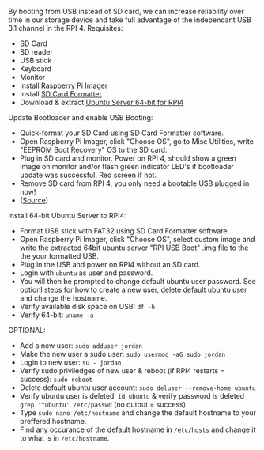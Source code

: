 By booting from USB instead of SD card, we can increase reliability over time in our storage device and take full advantage of the independant USB 3.1 channel in the RPI 4.
Requisites: 
- SD Card
- SD reader
- USB stick
- Keyboard
- Monitor
- Install [Raspberry Pi Imager](https://www.raspberrypi.org/software/)
- Install [SD Card Formatter](https://www.sdcard.org/downloads/formatter/)
- Download & extract [Ubuntu Server 64-bit for RPI4](https://www.raspberrypi.org/forums/viewtopic.php?t=278791)

Update Bootloader and enable USB Booting:  
- Quick-format your SD Card using SD Card Formatter software.
- Open Raspberry Pi Imager, click "Choose OS", go to Misc Utilities, write "EEPROM Boot Recovery" OS to the SD card.
- Plug in SD card and monitor. Power on RPI 4, should show a green image on monitor and/or flash green indicator LED's if bootloader update was successful. Red screen if not.
- Remove SD card from RPI 4, you only need a bootable USB plugged in now!
- ([Source](https://webtechie.be/post/2020-09-29-64bit-raspbianos-on-raspberrypi4-with-usbboot/))  

Install 64-bit Ubuntu Server to RPI4:  
- Format USB stick with FAT32 using SD Card Formatter software.
- Open Raspberry Pi Imager, click "Choose OS", select custom image and write the extracted 64bit ubuntu server "RPI USB Boot" .img file to the the your formatted USB.
- Plug in the USB and power on RPI4 without an SD card.
- Login with `ubuntu` as user and password.
- You will then be prompted to change default ubuntu user password. See optionl steps for how to create a new user, delete default ubuntu user and change the hostname.
- Verify available disk space on USB: `df -h`
- Verify 64-bit: `uname -a`

OPTIONAL:  
- Add a new user: `sudo adduser jordan`  
- Make the new user a sudo user: `sudo usermod -aG sudo jordan`
- Login to new user: `su - jordan`
- Verify sudo priviledges of new user & reboot (if RPI4 restarts = success): `sudo reboot`
- Delete default ubuntu user account: `sudo deluser --remove-home ubuntu`
- Verify ubuntu user is deleted: `id ubuntu` & verify password is deleted `grep '^ubuntu' /etc/passwd` (no output = success)
- Type `sudo nano /etc/hostname` and change the default hostname to your preffered hostname.
- Find any occurance of the default hostname in `/etc/hosts` and change it to what is in `/etc/hostname`.

